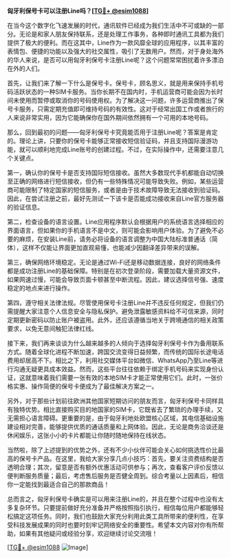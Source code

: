**匈牙利保号卡可以注册Line吗？[[TG💪+ @esim1088](https://t.me/s/esim1088)]**

在当今这个数字化飞速发展的时代，通讯软件已经成为我们生活中不可或缺的一部分。无论是和家人朋友保持联系，还是处理工作事务，各种即时通讯工具都为我们提供了极大的便利。而在这其中，Line作为一款风靡全球的应用程序，以其丰富的表情包、便捷的功能以及强大的社交属性，吸引了无数用户。然而，对于身处海外的华人来说，是否可以用匈牙利保号卡注册Line呢？这个问题常常困扰着许多漂泊在外的人们。

首先，让我们来了解一下什么是保号卡。保号卡，顾名思义，就是用来保持手机号码活跃状态的一种SIM卡服务。当你长期不在国内时，手机运营商可能会因为长时间未使用而暂停或取消你的号码使用权。为了解决这一问题，许多运营商推出了保号卡服务，只需定期充值即可维持号码的有效性。这对于经常出国工作或者旅行的人来说非常实用，因为它能确保你在国外期间依然拥有一个可用的本地号码。

那么，回到最初的问题——匈牙利保号卡究竟能否用于注册Line呢？答案是肯定的。理论上讲，只要你的保号卡能够正常接收短信验证码，并且支持国际漫游功能，就可以顺利地完成Line账号的创建过程。不过，在实际操作中，还需要注意几个关键点。

第一，确认你的保号卡是否支持国际短信接收。虽然大多数现代手机都能自动切换至正确的网络进行短信接收，但仍有一些特殊情况可能导致失败。例如，某些运营商可能限制了特定国家的短信服务，或者是由于技术故障导致无法接收到验证码。因此，在尝试注册之前，最好先测试一下该卡是否能成功接收来自Line官方服务器的验证信息。

第二，检查设备的语言设置。Line应用程序默认会根据用户的系统语言选择相应的界面语言，但如果你的手机语言不是中文，则可能会影响用户体验。为了避免不必要的麻烦，在安装Line前，请务必将设备的语言调整为中国大陆标准普通话（简体），这样不仅能让界面更加直观易懂，也能减少因翻译差异带来的误解。

第三，确保网络环境稳定。无论是通过Wi-Fi还是移动数据连接，良好的网络条件都是成功注册Line的基础保障。特别是在初次登录阶段，需要加载大量资源文件，如果网速过慢，可能会导致页面卡顿甚至中断流程。因此，建议选择信号强、速度稳定的地点来进行操作。

第四，遵守相关法律法规。尽管使用保号卡注册Line并不违反任何规定，但我们仍需提醒大家注意个人信息安全与隐私保护。避免泄露敏感资料给不可信来源，同时定期更新密码以防止账户被盗用。此外，还应该遵循当地关于跨境通信的相关政策要求，以免无意间触犯法律红线。

接下来，我们再来谈谈为什么越来越多的人倾向于选择匈牙利保号卡作为备用联系方式。随着全球化进程不断加速，跨国交流变得日益频繁，而传统的国际长途电话费用却居高不下。相比之下，利用社交媒体平台如微信、WhatsApp乃至Line等进行沟通无疑更具成本效益。然而，这些平台往往依赖于绑定手机号码来实现身份认证，这就意味着我们需要一张有效的本地SIM卡才能正常使用它们。此时，一张价格实惠、操作简便的保号卡便成为了最佳解决方案之一。

另外，对于那些计划前往欧洲其他国家短期访问的朋友而言，匈牙利保号卡同样具有独特优势。相比直接购买目的地国家的SIM卡，它既省去了繁琐的办理手续，又无需担心语言障碍。更重要的是，由于匈牙利地处欧盟核心区域，其电信基础设施建设相对完善，能够提供优质的通话质量和上网体验。因此，无论是商务洽谈还是休闲娱乐，这张小小的卡片都能让你随时随地保持在线状态。

当然啦，除了上述提到的优势之外，还有不少小伙伴可能会关心如何挑选性价比最高的保号卡产品。在这里，我给大家分享几点小技巧：首先，要关注资费结构是否透明合理；其次，留意是否有额外优惠活动可供参与；再次，查看客户评价反馈以便判断服务质量；最后，考虑售后服务是否健全周到。综合考量以上因素后，相信你一定能找到最适合自己的那款商品！

总而言之，匈牙利保号卡确实是可以用来注册Line的，并且在整个过程中也没有太多复杂环节。只要提前做好充分准备并严格按照指引执行，相信每位用户都能够轻松搞定这项任务。同时，我们也鼓励大家充分利用此类工具所带来的便利性，在享受科技发展成果的同时也要时刻牢记网络安全的重要性。希望本文内容对你有所帮助，如果有其他疑问或经验分享，欢迎继续讨论交流哦！

[[TG💪+ @esim1088](https://t.me/s/esim1088) ![Image](https://i.postimg.cc/4NQfJmqS/Snipaste-2025-05-13-00-14-12.png)]